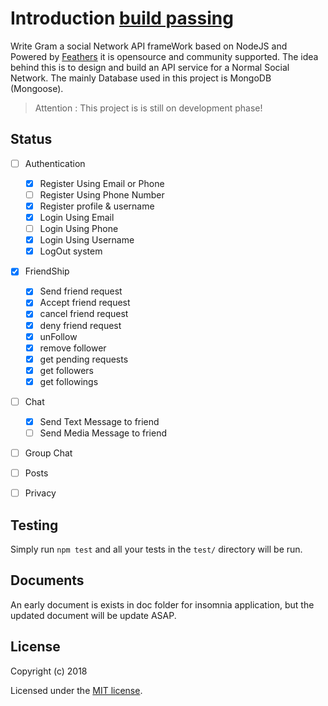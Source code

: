# Introduction [build passing](https://raw.githubusercontent.com/dwyl/repo-badges/master/highresPNGs/build-passing.png)

Write Gram a social Network API frameWork based on NodeJS and Powered by [Feathers](http://feathersjs.com) it is opensource and community
supported. The idea behind this is to design and build an API service for a Normal Social Network.
The mainly Database used in this project is MongoDB (Mongoose).

> Attention : This project is is still on development phase!

## Status

- [ ] Authentication
  - [x] Register Using Email or Phone
  - [ ] Register Using Phone Number
  - [x] Register profile & username
  - [x] Login Using Email
  - [ ] Login Using Phone
  - [x] Login Using Username
  - [x] LogOut system
- [x] FriendShip
  - [x] Send friend request
  - [x] Accept friend request
  - [x] cancel friend request
  - [x] deny friend request
  - [x] unFollow
  - [x] remove follower
  - [x] get pending requests
  - [x] get followers
  - [x] get followings
- [ ] Chat
  - [x] Send Text Message to friend
  - [ ] Send Media Message to friend
- [ ] Group Chat
- [ ] Posts
- [ ] Privacy


## Testing

Simply run `npm test` and all your tests in the `test/` directory will be run.


## Documents

An early document is exists in doc folder for insomnia application, but the updated document will be update ASAP.


## License

Copyright (c) 2018

Licensed under the [MIT license](LICENSE).
